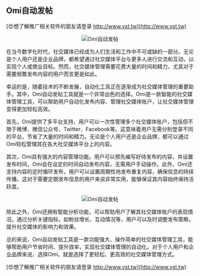 ## **Omi自动发帖**

[😍想了解推广相关软件的朋友请登录 http://www.vst.tw](http://www.vst.tw)

 <center><img src="https://vst.tw/MP4/tuiguang/png/8.png" alt="Omi自动发帖"></center>

在当今数字化时代，社交媒体已经成为人们生活和工作中不可或缺的一部分。无论是个人用户还是企业品牌，都希望通过社交媒体平台与更多人进行交流和互动，以实现个人或商业目标。然而，社交媒体管理需要花费大量的时间和精力，尤其对于需要频繁发布内容的用户而言更是如此。

幸运的是，随着技术的不断发展，自动化工具正在逐渐成为社交媒体管理的重要助手。其中，Omi自动发帖工具就是一个非常出色的选择。Omi是一款智能的社交媒体管理工具，可以帮助用户自动化发布内容、管理社交媒体账户，让社交媒体管理变得更加轻松高效。

首先，Omi提供了多平台支持，用户可以一次性管理多个社交媒体账户，包括但不限于微博、微信公众号、Twitter、Facebook等。这意味着用户无需分别登录不同的平台，节省了大量的时间和精力。无论是个人用户还是企业品牌，都可以通过Omi轻松管理其在各大社交媒体平台上的内容。

其次，Omi具有强大的内容管理功能。用户可以预先编写好待发布的内容，并设置发布时间，Omi会在设定的时间自动发布内容，无需用户手动操作。此外，Omi还支持内容的定时循环发布，用户可以设置周期性地发布重复内容，确保信息的持续传播。这对于需要定期发布信息的用户来说非常实用，能够保证其内容始终保持活跃度。

 <center><img src="https://vst.tw/MP4/tuiguang/png/2.png" alt="Omi自动发帖"></center>

除此之外，Omi还拥有智能分析功能，可以帮助用户了解其社交媒体账户的表现情况。通过分析关键指标，如粉丝增长、互动情况等，用户可以及时调整发布策略，提升社交媒体的影响力和效果。

总的来说，Omi自动发帖工具是一款功能强大、操作简单的社交媒体管理工具，能够帮助用户节省时间、提升效率，实现社交媒体管理的自动化。对于个人用户和企业品牌来说，选择Omi，就是选择了更轻松、更高效的社交媒体管理方式。

[😍想了解推广相关软件的朋友请登录 http://www.vst.tw](http://www.vst.tw)



